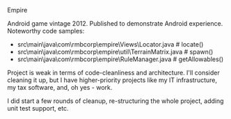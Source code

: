 Empire

Android game vintage 2012.
Published to demonstrate Android experience.  Noteworthy code samples:
* src\main\java\com\rmbcorp\empire\Views\Locator.java # locate()
* src\main\java\com\rmbcorp\empire\util\TerrainMatrix.java # spawn()
* src\main\java\com\rmbcorp\empire\RuleManager.java # getAllowables()

Project is weak in terms of code-cleanliness and architecture.  I'll consider cleaning it up, but I have higher-priority projects like my IT infrastructure, my tax software, and, oh yes - work.

I did start a few rounds of cleanup, re-structuring the whole project, adding unit test support, etc.
